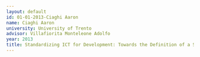 ```yaml
---
layout: default 
id: 01-01-2013-Ciaghi Aaron
name: Ciaghi Aaron
university: University of Trento
advisor: Villafiorita Monteleone Adolfo
year: 2013
title: Standardizing ICT for Development: Towards the Definition of a Standard Process and Maturity Model for ICTD Projects
---
```

